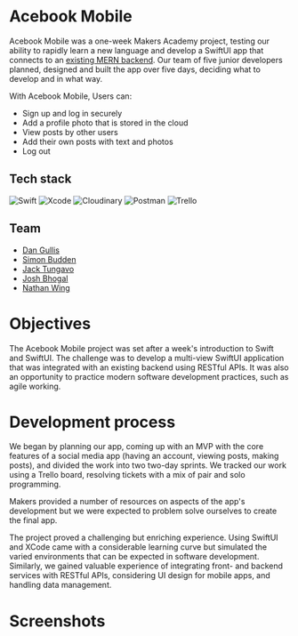 # Acebook Mobile
Acebook Mobile was a one-week Makers Academy project, testing our ability to rapidly learn a new language and develop a SwiftUI app that connects to an [existing MERN backend](https://github.com/makersacademy/Mobile-Acebook-backend). Our team of five junior developers planned, designed and built the app over five days, deciding what to develop and in what way.

With Acebook Mobile, Users can:
- Sign up and log in securely
- Add a profile photo that is stored in the cloud
- View posts by other users
- Add their own posts with text and photos
- Log out

## Tech stack
![Swift](https://img.shields.io/badge/swift-F54A2A?style=flat&logo=swift&logoColor=white)
![Xcode](https://img.shields.io/badge/Xcode-007ACC?style=flat&logo=Xcode&logoColor=white)
![Cloudinary](https://img.shields.io/badge/Cloudinary-0D9AFF?style=flat&logo=Cloudinary&logoColor=white)
![Postman](https://img.shields.io/badge/Postman-FF6C37?style=flat&logo=postman&logoColor=white)
![Trello](https://img.shields.io/badge/Trello-%23026AA7.svg?style=flat&logo=Trello&logoColor=white) 

## Team
- [Dan Gullis](https://github.com/dgullis)
- [Simon Budden](https://github.com/fantastito)
- [Jack Tungavo](https://github.com/JackTungavo)
- [Josh Bhogal](https://github.com/DLae)
- [Nathan Wing](https://github.com/nlswing)

# Objectives
The Acebook Mobile project was set after a week's introduction to Swift and SwiftUI. The challenge was to develop a multi-view SwiftUI application that was integrated with an existing backend using RESTful APIs. It was also an opportunity to practice modern software development practices, such as agile working.

# Development process
We began by planning our app, coming up with an MVP with the core features of a social media app (having an account, viewing posts, making posts), and divided the work into two two-day sprints. We tracked our work using a Trello board, resolving tickets with a mix of pair and solo programming.

Makers provided a number of resources on aspects of the app's development but we were expected to problem solve ourselves to create the final app.

The project proved a challenging but enriching experience. Using SwiftUI and XCode came with a considerable learning curve but simulated the varied environments that can be expected in software development. Similarly, we gained valuable experience of integrating front- and backend services with RESTful APIs, considering UI design for mobile apps, and handling data management.

# Screenshots
